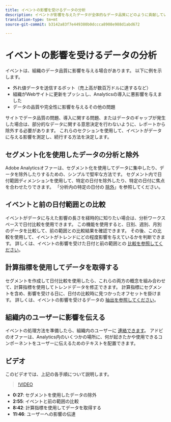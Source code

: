 ```yaml
---
title: イベントの影響を受けるデータの分析
description: イベントが影響を与えたデータが全体的なデータ品質にどのように貢献しているかを把握する。
translation-type: tm+mt
source-git-commit: b3142a83f7e449380b0dccca8908e988d1abd672

---
```



# イベントの影響を受けるデータの分析

イベントは、組織のデータ品質に影響を与える場合があります。 以下に例を示します。

* 外れ値データを送信するボット（売上高が数百万ドルに達するなど）
* 組織がWebサイトに更新をプッシュし、Analyticsの導入に悪影響を与えました
* データの品質や完全性に影響を与えるその他の問題

サイトでデータ品質の問題、導入に関する問題、またはデータのギャップが発生した場合は、部分的なデータに関する意思決定を行わないように、レポートから除外する必要があります。 これらのセクションを使用して、イベントがデータに与える影響を測定し、続行する方法を決定します。

## セグメント化を使用したデータの分析と除外

Adobe Analyticsオファーは、セグメント化を使用してデータに集中したり、データを除外したりするための、シンプルで堅牢な方法です。 セグメント内で日付範囲ディメンションを使用して、特定の日付を除外したり、特定の日付に焦点を合わせたりできます。 「分析内の特定の日付の [除外](segments.md)」を参照してください。

## イベントと前の日付範囲との比較

イベントがデータに与えた影響の長さを経時的に知りたい場合は、分析ワークスペースで日付比較を使用できます。 この機能を使用すると、日別、週別、月別のデータを比較して、前の範囲との比較結果を確認できます。 その後、この比較を使用して、イベントがトレンドにどの程度影響を与えているかを判断できます。 詳しくは、イベントの影響を受けた日付と前の範囲との [比較を参照してください](compare-dates.md)。

## 計算指標を使用してデータを取得する

セグメントを作成して日付比較を使用したら、これらの両方の概念を組み合わせて、計算指標を使用してトレンドデータを修正できます。 計算指標にセグメントを含め、影響を受ける日に、日付の比較時に見つかったオフセットを掛けます。 詳しくは、イベントの影響を受けるデータの [抽出を参照してください](calcmetrics.md)。

## 組織内のユーザーに影響を伝える

イベントの処理方法を準備したら、組織内のユーザーに [連絡できます](communicate.md)。 アドビのオファーは、Analytics内のいくつかの場所に、何が起きたかや使用できるコンポーネントをユーザーに伝えるためのテキストを配置できます。

## ビデオ

このビデオでは、上記の各手順について説明します。

>[!VIDEO](https://video.tv.adobe.com/v/33316?quality=12)

* **0:27**: セグメントを使用したデータの除外
* **2:55**: イベントと前の範囲の比較
* **8:42**: 計算指標を使用してデータを取得する
* **11:46**: ユーザーへの影響の伝達
